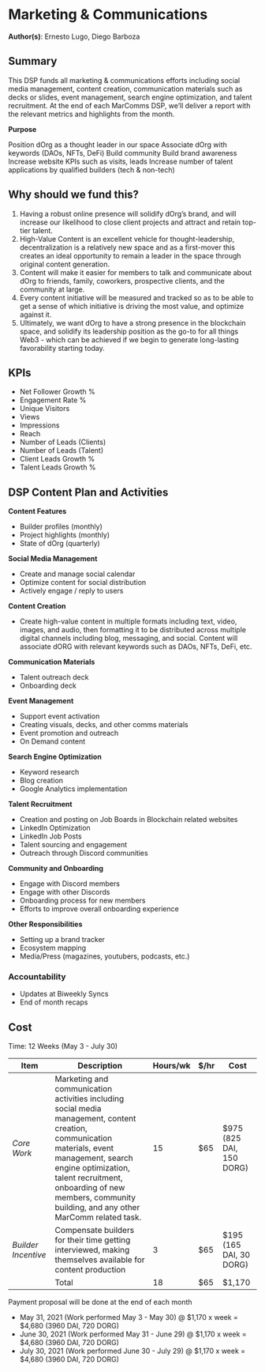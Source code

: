 # Marketing & Communications

**Author(s)**: Ernesto Lugo, Diego Barboza

## Summary
This DSP funds all marketing & communications efforts including social media management, content creation, communication materials such as decks or slides, event management, search engine optimization, and talent recruitment. At the end of each MarComms DSP, we’ll deliver a report with the relevant metrics and highlights from the month.

**Purpose**

Position dOrg as a thought leader in our space
Associate dOrg with keywords (DAOs, NFTs, DeFi)
Build community
Build brand awareness
Increase website KPIs such as visits, leads
Increase number of talent applications by qualified builders (tech & non-tech)

## Why should we fund this?

1. Having a robust online presence will solidify dOrg’s brand, and will increase our likelihood to close client projects and attract and retain top-tier talent.
2. High-Value Content is an excellent vehicle for thought-leadership, decentralization is a relatively new space and as a first-mover this creates an ideal opportunity to remain a leader in the space through original content generation.
3. Content will make it easier for members to talk and communicate about dOrg to friends, family, coworkers, prospective clients, and the community at large.
4. Every content initiative will be measured and tracked so as to be able to get a sense of which initiative is driving the most value, and optimize against it.
5. Ultimately, we want dOrg to have a strong presence in the blockchain space, and solidify its leadership position as the go-to for all things Web3 - which can be achieved if we begin to generate long-lasting favorability starting today.

## KPIs
- Net Follower Growth %
- Engagement Rate %
- Unique Visitors
- Views
- Impressions
- Reach
- Number of Leads (Clients)
- Number of Leads (Talent)
- Client Leads Growth %
- Talent Leads Growth %

## DSP Content Plan and Activities 
**Content Features**
- Builder profiles (monthly)
- Project highlights (monthly)
- State of dOrg (quarterly)

**Social Media Management**
- Create and manage social calendar
- Optimize content for social distribution
- Actively engage / reply to users

**Content Creation**
- Create high-value content in multiple formats including text, video, images, and audio, then formatting it to be distributed across multiple digital channels including blog, messaging, and social. Content will associate dORG with relevant keywords such as DAOs, NFTs, DeFi, etc.

**Communication Materials**
- Talent outreach deck
- Onboarding deck

**Event Management**
- Support event activation
- Creating visuals, decks, and other comms materials
- Event promotion and outreach
- On Demand content

**Search Engine Optimization**
- Keyword research
- Blog creation
- Google Analytics implementation

**Talent Recruitment**
- Creation and posting on Job Boards in Blockchain related websites
- LinkedIn Optimization
- LinkedIn Job Posts
- Talent sourcing and engagement
- Outreach through Discord communities

**Community and Onboarding**
- Engage with Discord members
- Engage with other Discords
- Onboarding process for new members
- Efforts to improve overall onboarding experience

**Other Responsibilities**
- Setting up a brand tracker
- Ecosystem mapping
- Media/Press (magazines, youtubers, podcasts, etc.)

### Accountability
- Updates at Biweekly Syncs
- End of month recaps

## Cost

Time: 12 Weeks (May 3 - July 30)

| Item | Description | Hours/wk | $/hr |Cost |
|-|-|-|-|-|
| *Core Work* | Marketing and communication activities including social media management, content creation, communication materials, event management, search engine optimization, talent recruitment, onboarding of new members, community building, and any other MarComm related task.  | 15 | $65 | $975 (825 DAI, 150 DORG) |
| *Builder Incentive* | Compensate builders for their time getting interviewed, making themselves available for content production | 3 | $65 | $195 (165 DAI, 30 DORG) |
| | Total | 18 | $65 | $1,170

Payment proposal will be done at the end of each month
- May 31, 2021 (Work performed May 3 - May 30) @ $1,170 x week = $4,680 (3960 DAI, 720 DORG)
- June 30, 2021 (Work performed May 31 - June 29) @ $1,170 x week = $4,680 (3960 DAI, 720 DORG)
- July 30, 2021 (Work performed June 30 - July 29) @ $1,170 x week = $4,680 (3960 DAI, 720 DORG)
